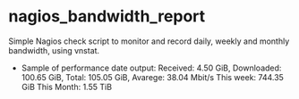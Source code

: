 nagios_bandwidth_report
=======================

Simple Nagios check script to monitor and record daily, weekly and monthly bandwidth, using vnstat.

- Sample of performance date output:
Received: 4.50 GiB, Downloaded: 100.65 GiB, Total: 105.05 GiB, Avarege: 38.04 Mbit/s This week: 744.35 GiB This Month: 1.55 TiB 
